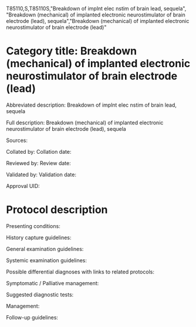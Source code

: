 T85110,S,T85110S,"Breakdown of implnt elec nstim of brain lead, sequela", "Breakdown (mechanical) of implanted electronic neurostimulator of brain electrode (lead), sequela","Breakdown (mechanical) of implanted electronic neurostimulator of brain electrode (lead)"
# Category title: Breakdown (mechanical) of implanted electronic neurostimulator of brain electrode (lead)

Abbreviated description: Breakdown of implnt elec nstim of brain lead, sequela

Full description: Breakdown (mechanical) of implanted electronic neurostimulator of brain electrode (lead), sequela

Sources:

Collated by:
Collation date:

Reviewed by:
Review date:

Validated by:
Validation date:

Approval UID:

# Protocol description

Presenting conditions:

History capture guidelines:

General examination guidelines:

Systemic examination guidelines:

Possible differential diagnoses with links to related protocols:

Symptomatic / Palliative management:

Suggested diagnostic tests:

Management:

Follow-up guidelines:
